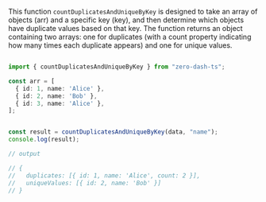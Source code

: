 This function ```countDuplicatesAndUniqueByKey``` is designed to take an array of objects (arr) and a specific key (key), and then determine which objects have duplicate values based on that key. The function returns an object containing two arrays: one for duplicates (with a count property indicating how many times each duplicate appears) and one for unique values.

```typescript

import { countDuplicatesAndUniqueByKey } from "zero-dash-ts";

const arr = [
  { id: 1, name: 'Alice' },
  { id: 2, name: 'Bob' },
  { id: 3, name: 'Alice' },
];


const result = countDuplicatesAndUniqueByKey(data, "name");
console.log(result);

// output

// {
//   duplicates: [{ id: 1, name: 'Alice', count: 2 }],
//   uniqueValues: [{ id: 2, name: 'Bob' }]
// }


```